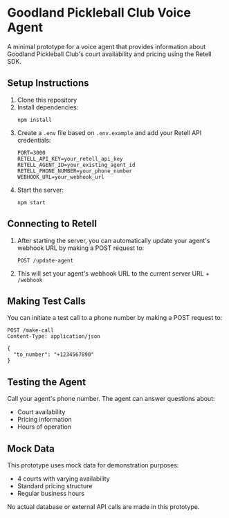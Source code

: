 # Goodland Pickleball Club Voice Agent

A minimal prototype for a voice agent that provides information about Goodland Pickleball Club's court availability and pricing using the Retell SDK.

## Setup Instructions

1. Clone this repository
2. Install dependencies:
   ```
   npm install
   ```
3. Create a `.env` file based on `.env.example` and add your Retell API credentials:
   ```
   PORT=3000
   RETELL_API_KEY=your_retell_api_key
   RETELL_AGENT_ID=your_existing_agent_id
   RETELL_PHONE_NUMBER=your_phone_number
   WEBHOOK_URL=your_webhook_url
   ```
4. Start the server:
   ```
   npm start
   ```

## Connecting to Retell

1. After starting the server, you can automatically update your agent's webhook URL by making a POST request to:

   ```
   POST /update-agent
   ```

2. This will set your agent's webhook URL to the current server URL + `/webhook`

## Making Test Calls

You can initiate a test call to a phone number by making a POST request to:

```
POST /make-call
Content-Type: application/json

{
  "to_number": "+1234567890"
}
```

## Testing the Agent

Call your agent's phone number. The agent can answer questions about:

- Court availability
- Pricing information
- Hours of operation

## Mock Data

This prototype uses mock data for demonstration purposes:

- 4 courts with varying availability
- Standard pricing structure
- Regular business hours

No actual database or external API calls are made in this prototype.
